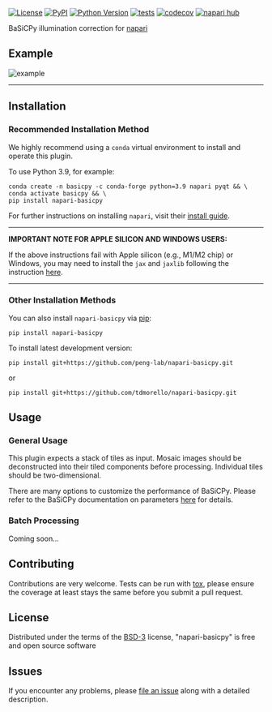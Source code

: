 
[![License](https://img.shields.io/pypi/l/napari-basicpy.svg?color=green)](https://github.com/tdmorello/napari-basicpy/raw/main/LICENSE)
[![PyPI](https://img.shields.io/pypi/v/napari-basicpy.svg?color=green)](https://pypi.org/project/napari-basicpy)
[![Python Version](https://img.shields.io/pypi/pyversions/napari-basicpy.svg?color=green)](https://python.org)
[![tests](https://github.com/tdmorello/napari-basicpy/workflows/tests/badge.svg)](https://github.com/tdmorello/napari-basicpy/actions)
[![codecov](https://codecov.io/gh/tdmorello/napari-basicpy/branch/main/graph/badge.svg)](https://codecov.io/gh/tdmorello/napari-basicpy)
[![napari hub](https://img.shields.io/endpoint?url=https://api.napari-hub.org/shields/napari-basicpy)](https://napari-hub.org/plugins/napari-basicpy)

BaSiCPy illumination correction for [napari]

## Example

![example](resources/example.gif)

----------------------------------

## Installation

### Recommended Installation Method

We highly recommend using a `conda` virtual environment to install and operate this plugin.

To use Python 3.9, for example:

    conda create -n basicpy -c conda-forge python=3.9 napari pyqt && \
    conda activate basicpy && \
    pip install napari-basicpy

For further instructions on installing `napari`, visit their [install guide](https://napari.org/stable/tutorials/fundamentals/installation).

---

**IMPORTANT NOTE FOR APPLE SILICON AND WINDOWS USERS:**

If the above instructions fail with Apple silicon (e.g., M1/M2 chip) or Windows, you may need to install the `jax` and `jaxlib` following the instruction [here](https://github.com/peng-lab/BaSiCPy#installation).

---

### Other Installation Methods

You can also install `napari-basicpy` via [pip]:

    pip install napari-basicpy


To install latest development version:

    pip install git+https://github.com/peng-lab/napari-basicpy.git

or

    pip install git+https://github.com/tdmorello/napari-basicpy.git

## Usage

### General Usage

This plugin expects a stack of tiles as input. Mosaic images should be deconstructed into their tiled components before processing. Individual tiles should be two-dimensional.

There are many options to customize the performance of BaSiCPy. Please refer to the BaSiCPy documentation on parameters [here](https://basicpy.readthedocs.io/en/latest/api.html#basicpy.basicpy.BaSiC) for details.

### Batch Processing

Coming soon...

## Contributing

Contributions are very welcome. Tests can be run with [tox], please ensure
the coverage at least stays the same before you submit a pull request.

## License

Distributed under the terms of the [BSD-3] license,
"napari-basicpy" is free and open source software

## Issues

If you encounter any problems, please [file an issue](https://github.com/peng-lab/napari-basicpy/issues) along with a detailed description.

[napari]: https://github.com/napari/napari
[@napari]: https://github.com/napari
[BSD-3]: http://opensource.org/licenses/BSD-3-Clause

[tox]: https://tox.readthedocs.io/en/latest/
[pip]: https://pypi.org/project/pip/
[PyPI]: https://pypi.org/
